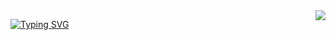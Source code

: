 <img align="right" src="https://visitor-badge.laobi.icu/badge?page_id=Furbanooo.Furbanooo"/>

<a href="https://git.io/typing-svg"><img src="https://readme-typing-svg.demolab.com?font=Noto+Serif+Display&weight=700&size=30&pause=1000&color=DBF7F1&center=true&vCenter=true&random=false&width=435&lines=Hellow...+..+.%F0%9F%8C%8D%F0%9F%8C%8F%F0%9F%8C%8E;I'm+Furb++%F0%9F%99%8B%F0%9F%8F%BE%E2%80%8D%E2%99%82%EF%B8%8F%F0%9F%AB%A1;Nice+To+Meet+You+...+..+.+." alt="Typing SVG" /></a>

<!--
**Furbanooo/Furbanooo** is a ✨ _special_ ✨ repository because its `README.md` (this file) appears on your GitHub profile.

Here are some ideas to get you started:

- 🔭 I’m currently working on ...
- 🌱 I’m currently learning ...
- 👯 I’m looking to collaborate on ...
- 🤔 I’m looking for help with ...
- 💬 Ask me about ...
- 📫 How to reach me: ...
- 😄 Pronouns: ...
- ⚡ Fun fact: ...
-->
